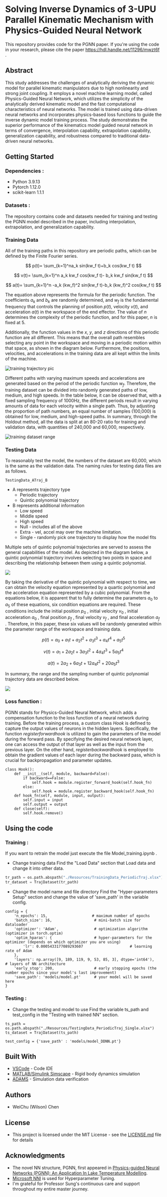 # Solving Inverse Dynamics of 3-UPU Parallel Kinematic Mechanism with Physics-Guided Neural Network

This repository provides code for the PGNN paper. If you're using the code in your research, please cite the paper https://hdl.handle.net/11296/mwzt6f . 

## Abstract

This study addresses the challenges of analytically deriving the dynamic model for parallel kinematic manipulators due to high nonlinearity and strong joint coupling. It employs a novel machine learning model, called Physics-Guided Neural Network, which utilizes the simplicity of the analytically derived kinematic model and the fast computational characteristics of neural networks. The model is trained using data-driven neural networks and incorporates physics-based loss functions to guide the inverse dynamic model training process. The study demonstrates the superior performance of the kinematics model guided neural network in terms of convergence, interpolation capability, extrapolation capability, generalization capability, and robustness compared to traditional data-driven neural networks.

## Getting Started

### Dependencies : 
* Python 3.9.13
* Pytorch 1.12.0
* scikit-learn 1.1.1

### Datasets :

The repository contains code and datasets needed for training and testing the PGNN model described in the paper, including interpolation, extrapolation, and generalization capability.

### Training Data 

All of the training paths in this repository are periodic paths, which can be defined by the Finite Fourier series. 

$$ 
p(t)= \sum_{k=1}^na_k sin⁡(kw_f t)+b_k cos⁡(kw_f t)
$$

$$ 
v(t)= \sum_{k=1}^n a_k kw_f cos⁡(kw_f t)- b_k kw_f sin⁡(kw_f t) 
$$

$$ 
a(t)= \sum_{k=1}^n -a_k (kw_f)^2  sin⁡(kw_f t)-b_k (kw_f)^2 cos⁡(kw_f t)
$$

The equation above represents the formula for the periodic function. The coefficients $a_k$ and $b_k$ are randomly determined, and $w_f$ is the fundamental frequency that controls the planning of position $p(t)$, velocity $v(t)$, and acceleration $a(t)$ in the workspace of the end effector. The value of $n$ determines the complexity of the periodic function, and for this paper, $n$ is fixed at 5.

Additionally, the function values in the $x$, $y$, and $z$ directions of this periodic function are all different. This means that the overall path resembles selecting any point in the workspace and moving in a periodic motion within that space, as shown in the diagram below. Furthermore, the positions, velocities, and accelerations in the training data are all kept within the limits of the machine.

![training trajectory pic](https://hackmd.io/_uploads/SkOHPEBY2.png)

Different paths with varying maximum speeds and accelerations are generated based on the period of the periodic function $w_f$. Therefore, the training dataset can be divided into randomly generated paths of low, medium, and high speeds. In the table below, it can be observed that, with a fixed sampling frequency of 1000Hz, the different periods result in varying amounts of data for each velocity within a single path. Thus, by adjusting the proportion of path numbers, an equal number of samples (100,000) is obtained for low, medium, and high-speed paths. In summary, through the Holdout method, all the data is split at an 80-20 ratio for training and validation data, with quantities of 240,000 and 60,000, respectively.

![training dataset range](https://hackmd.io/_uploads/rJ0LuVSt2.png)

### Testing Data

To reasonably test the model, the numbers of the dataset are 60,000, which is the same as the validation data. The naming rules for testing data files are as follows.

```
TestingData_ATraj_B  
```
* A represents trajectory type
    * Periodic trajectory
    * Quintic polynomial trajectory
* B represents additional information
    * Low speed
    * Middle speed
    * High speed
    * Null - includes all of the above
    * Extra - vel, accel may over the machine limitation.
    * Single - randomly pick one trajectory to display how the model fits 


Multiple sets of quintic polynomial trajectories are served to assess the general capabilities of the model. As depicted in the diagram below, a quintic polynomial trajectory involves selecting two points in space and describing the relationship between them using a quintic polynomial.  

![](https://hackmd.io/_uploads/rkJI1_Btn.png)

By taking the derivative of the quintic polynomial with respect to time, we can obtain the velocity equation represented by a quartic polynomial and the acceleration equation represented by a cubic polynomial. From the equations below, it is apparent that to fully determine the parameters $a_0$ to $a_5$ of these equations, six condition equations are required. These conditions include the initial position $p_0$ , initial velocity $v_0$ , initial acceleration $a_0$ , final position $p_f$ , final velocity $v_f$ , and final acceleration $a_f$ . Therefore, in this paper, these six values will be randomly generated within the parameter range of the workspace and training data.

$$
p(t)=a_0+a_1 t+a_2 t^2+a_3 t^3+a_4 t^4+a_5 t^5
$$

$$
v(t)=a_1+2a_2 t+3a_3 t^2+4a_4 t^3+5a_5 t^4
$$

$$
a(t)=2a_2+6a_3 t+12a_4 t^2+20a_5 t^3
$$

In summary, the range and the sampling number of quintic polynomial trajectory data are described below.

![](https://hackmd.io/_uploads/HyZyWOrF3.png)

### Loss function :

PGNN stands for Physics-Guided Neural Network, which adds a compensation function to the loss function of a neural network during training. Before the training process, a custom class *Hook* is defined to capture the output values of neurons in the hidden layers. Specifically, the function *registerforwardhook* is utilized to gain the parameters of the model during the forward pass. By specifying the desired neural network layer, one can access the output of that layer as well as the input from the previous layer. On the other hand, *registerbackwardhook* is employed to obtain the gradient values of each layer during the backward pass, which is crucial for backpropagation and parameter updates.

```python=
class Hook():
    def __init__(self, module, backward=False):
        if backward==False:
            self.hook = module.register_forward_hook(self.hook_fn)
        else:
            self.hook = module.register_backward_hook(self.hook_fn)
    def hook_fn(self, module, input, output):
        self.input = input
        self.output = output
    def close(self):
        self.hook.remove()
```


## Using the code

### Training :
If you want to retrain the model just execute the file Model_training.ipynb .  
* Change training data
Find the "Load Data" section that Load data and change it into other data. 
```python
tr_path = os.path.abspath("./Resources/TrainingData_PeriodicTraj.xlsx")
tr_dataset = TrajDataset(tr_path)
```
* Change the model name and file directory
Find the "Hyper-parameters Setup" section and change the value of 'save_path' in the variable config.
```python=
config = {
    'n_epochs': 15,                    # maximum number of epochs
    'batch_size': 16,                   # mini-batch size for dataloader
    'optimizer': 'Adam',                # optimization algorithm (optimizer in torch.optim)
    'optim_hparas': {                   # hyper-parameters for the optimizer (depends on which optimizer you are using)
        'lr': 0.0005433177089293607                     # learning rate of Adam
    },
    'layers': np.array([9, 189, 119, 9, 53, 85, 3], dtype='int64'),    # layers of NN architecture
    'early_stop': 200,                  # early stopping epochs (the number epochs since your model's last improvement)
    'save_path': 'models/model.pt'      # your model will be saved here
}
```

### Testing :
* Change the testing and model to use
Find the variable ts_path and test_config in the "Testing with trained NN" section.
```python=
ts_path = os.path.abspath("./Resources/TestingData_PeriodicTraj_Single.xlsx")
ts_dataset = TrajDataset(ts_path)

test_config = {'save_path' : 'models/model_DDNN.pt'}
```



## Built With

* [VSCode](https://code.visualstudio.com/) - Code IDE
* [MATLAB/Simulink Simscape](https://www.mathworks.com/products/simscape.html) - Rigid body dynamics simulation
* [ADAMS](https://hexagon.com/products/product-groups/computer-aided-engineering-software/adams) - Simulation data verification

## Authors
* WeiChu (Wilson) Chen

## License

* This project is licensed under the MIT License - see the [LICENSE.md](LICENSE.md) file for details

## Acknowledgments

* The novel NN structure, PGNN, first appeared in [Physics-guided Neural Networks (PGNN): An Application In Lake Temperature Modelling](https://arxiv.org/abs/1710.11431).
* [Microsoft NNI](https://nni.readthedocs.io/en/stable/) is used for Hyperparameter Tuning. 
* I'm grateful for Professor Sung's continuous care and support throughout my entire master journey.
